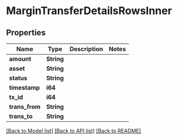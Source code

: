 # MarginTransferDetailsRowsInner

## Properties

Name | Type | Description | Notes
------------ | ------------- | ------------- | -------------
**amount** | **String** |  | 
**asset** | **String** |  | 
**status** | **String** |  | 
**timestamp** | **i64** |  | 
**tx_id** | **i64** |  | 
**trans_from** | **String** |  | 
**trans_to** | **String** |  | 

[[Back to Model list]](../README.md#documentation-for-models) [[Back to API list]](../README.md#documentation-for-api-endpoints) [[Back to README]](../README.md)


